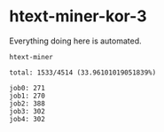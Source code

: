 # htext-miner-kor-3

Everything doing here is automated.

```
htext-miner

total: 1533/4514 (33.96101019051839%)

job0: 271
job1: 270
job2: 388
job3: 302
job4: 302
```